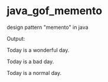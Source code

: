 # java_gof_memento
design pattern "memento" in java

Output:

Today is a wonderful day.

Today is a bad day.

Today is a normal day.